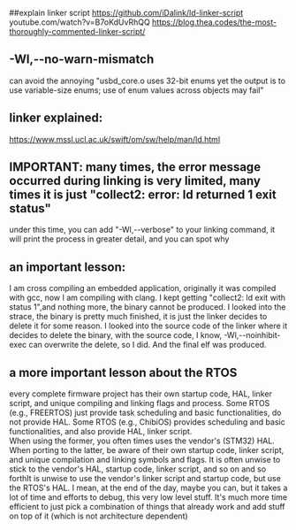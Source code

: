 ##explain linker script
https://github.com/iDalink/ld-linker-script
youtube.com/watch?v=B7oKdUvRhQQ
https://blog.thea.codes/the-most-thoroughly-commented-linker-script/

## -Wl,--no-warn-mismatch
can avoid the annoying "usbd_core.o uses 32-bit enums yet the output is to use variable-size enums; use of enum values across objects may fail"

## linker explained:
https://www.mssl.ucl.ac.uk/swift/om/sw/help/man/ld.html

## IMPORTANT: many times, the error message occurred during linking is very limited, many times it is just "collect2: error: ld returned 1 exit status"
under this time, you can add "-Wl,--verbose" to your linking command, it will print the process in greater detail, and you can spot why

## an important lesson:
I am cross compiling an embedded application, originally it was compiled with gcc, now I am compiling with clang. I kept getting "collect2: ld exit with status 1",and nothing more, the binary cannot be produced. 
I looked into the strace, the binary is pretty much finished, it is just the linker decides to delete it for some reason. I looked into the source code of the linker where it decides to delete the binary, with the source code, I know, -Wl,--noinhibit-exec can overwrite the delete, so I did. And the final elf was produced. 

## a more important lesson about the RTOS
every complete firmware project has their own startup code, HAL, linker script, and unique compiling and linking flags and process. 
Some RTOS (e.g., FREERTOS) just provide task scheduling and basic functionalities, do not provide HAL.
Some RTOS (e.g., ChibiOS) provides scheduling and basic functionalities, and also provide HAL, linker script.  
When using the former, you often times uses the vendor's (STM32) HAL.
When porting to the latter, be aware of their own startup code, linker script, and unique compilation and linking symbols and flags. 
It is often unwise to stick to the vendor's HAL, startup code, linker script, and so on and so forthIt is unwise to use the vendor's linker script and startup code, but use the RTOS's HAL.
I mean, at the end of the day, maybe you can, but it takes a lot of time and efforts to debug, this very low level stuff.
It's much more time efficient to just pick a combination of things that already work and add stuff on top of it (which is not architecture dependent)


